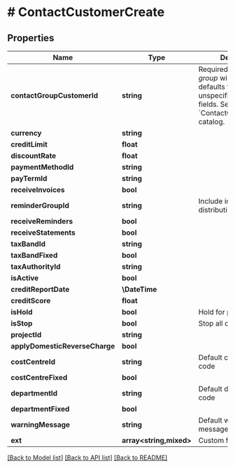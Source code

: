 # # ContactCustomerCreate

## Properties

Name | Type | Description | Notes
------------ | ------------- | ------------- | -------------
**contactGroupCustomerId** | **string** | Required, the *Customer group* will determine defaults for all the other unspecified customer fields. See &#x60;ContactGroupCustomer&#x60; catalog. |
**currency** | **string** |  | [optional]
**creditLimit** | **float** |  | [optional]
**discountRate** | **float** |  | [optional]
**paymentMethodId** | **string** |  | [optional]
**payTermId** | **string** |  | [optional]
**receiveInvoices** | **bool** |  | [optional]
**reminderGroupId** | **string** | Include in invoice distribution | [optional]
**receiveReminders** | **bool** |  | [optional]
**receiveStatements** | **bool** |  | [optional]
**taxBandId** | **string** |  | [optional]
**taxBandFixed** | **bool** |  | [optional]
**taxAuthorityId** | **string** |  | [optional]
**isActive** | **bool** |  | [optional]
**creditReportDate** | **\DateTime** |  | [optional]
**creditScore** | **float** |  | [optional]
**isHold** | **bool** | Hold for posting | [optional]
**isStop** | **bool** | Stop all documents | [optional]
**projectId** | **string** |  | [optional]
**applyDomesticReverseCharge** | **bool** |  | [optional]
**costCentreId** | **string** | Default cost centre id or code | [optional]
**costCentreFixed** | **bool** |  | [optional]
**departmentId** | **string** | Default department id or code | [optional]
**departmentFixed** | **bool** |  | [optional]
**warningMessage** | **string** | Default warning message | [optional]
**ext** | **array<string,mixed>** | Custom fields | [optional]

[[Back to Model list]](../../README.md#models) [[Back to API list]](../../README.md#endpoints) [[Back to README]](../../README.md)
